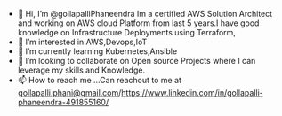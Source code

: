 - 👋 Hi, I’m @gollapalliPhaneendra Im a certified AWS Solution Architect and working on AWS cloud Platform from last 5 years.I have good knowledge on Infrastructure Deployments using Terraform,
- 👀 I’m interested in AWS,Devops,IoT
- 🌱 I’m currently learning Kubernetes,Ansible
- 💞️ I’m looking to collaborate on Open source Projects where I can leverage my skills and Knowledge.
- 📫 How to reach me ...Can reachout to me at gollapalli.phani@gmail.com/https://www.linkedin.com/in/gollapalli-phaneendra-491855160/


<!---
gollapalliPhaneendra/gollapalliPhaneendra is a ✨ special ✨ repository because its `README.md` (this file) appears on your GitHub profile.
You can click the Preview link to take a look at your changes.
--->

